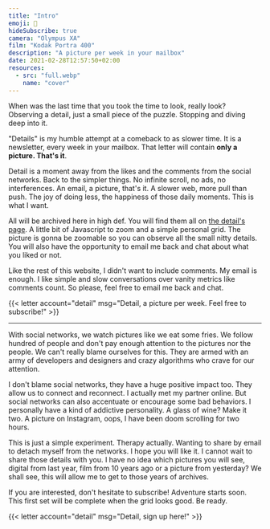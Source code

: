 ```yaml
---
title: "Intro"
emoji: 👀
hideSubscribe: true
camera: "Olympus XA"
film: "Kodak Portra 400"
description: "A picture per week in your mailbox"
date: 2021-02-28T12:57:50+02:00
resources:
  - src: "full.webp"
    name: "cover"
---
```


When was the last time that you took the time to look, really look? Observing a detail, just a small piece of the puzzle. Stopping and diving deep into it.

"Details" is my humble attempt at a comeback to as slower time. It is a newsletter, every week in your mailbox. That letter will contain **only a picture. That's it**.

Detail is a moment away from the likes and the comments from the social networks. Back to the simpler things. No infinite scroll, no ads, no interferences. An email, a picture, that's it.
A slower web, more pull than push. The joy of doing less, the happiness of those daily moments. This is what I want.

All will be archived here in high def. You will find them all on [the detail's page](/details). A little bit of Javascript to zoom and a simple personal grid. The picture is gonna be zoomable so you can observe all the small nitty details. You will also have the opportunity to email me back and chat about what you liked or not.

Like the rest of this website, I didn't want to include comments. My email is enough. I like simple and slow conversations over vanity metrics like comments count. So please, feel free to email me back and chat.

{{< letter account="detail" msg="Detail, a picture per week. Feel free to subscribe!" >}}

***

With social networks, we watch pictures like we eat some fries. We follow hundred of people and don't pay enough attention to the pictures nor the people. We can't really blame ourselves for this. They are armed with an army of developers and designers and crazy algorithms who crave for our attention.

I don't blame social networks, they have a huge positive impact too. They allow us to connect and reconnect. I actually met my partner online. But social networks can also accentuate or encourage some bad behaviors. I personally have a kind of addictive personality. A glass of wine? Make it two. A picture on Instagram, oops, I have been doom scrolling for two hours.

This is just a simple experiment. Therapy actually. Wanting to share by email to detach myself from the networks. I hope you will like it. I cannot wait to share those details with you. I have no idea which pictures you will see, digital from last year, film from 10 years ago or a picture from yesterday? We shall see, this will allow me to get to those years of archives.

If you are interested, don't hesitate to subscribe! Adventure starts soon. This first set will be complete when the grid looks good. Be ready.

{{< letter account="detail" msg="Detail, sign up here!" >}}
